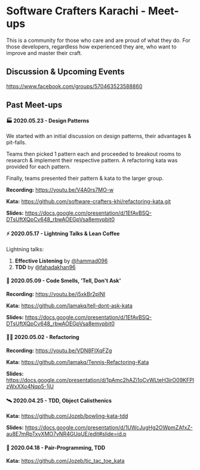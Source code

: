 # Software Crafters Karachi - Meet-ups

This is a community for those who care and are proud of what they do. For those developers, regardless how experienced they are, who want to improve and master their craft.

## Discussion & Upcoming Events
https://www.facebook.com/groups/570463523588860


## Past Meet-ups

#### :factory: 2020.05.23 - Design Patterns

We started with an initial discussion on design patterns, their advantages & pit-falls.

Teams then picked 1 pattern each and proceeded to breakout rooms to research & implement their respective pattern. A refactoring kata was provided for each pattern.

Finally, teams presented their pattern & kata to the larger group.

**Recording:** https://youtu.be/V4A0rs7MO-w

**Kata:** https://github.com/software-crafters-khi/refactoring-kata.git

**Slides:** https://docs.google.com/presentation/d/1EfAvBSQ-DTsUftXQpCv648_rbwAOEGpVsa8emvpbit0

#### :zap: 2020.05.17 - Lightning Talks & Lean Coffee

Lightning talks:
1. **Effective Listening** by [@hammad096](https://github.com/hammad096)
2. **TDD** by [@fahadakhan96](https://github.com/fahadakhan96)

#### :space_invader: 2020.05.09 - Code Smells, 'Tell, Don't Ask'

**Recording:** https://youtu.be/j5xkBr2plNI

**Kata:** https://github.com/lamakq/tell-dont-ask-kata

**Slides:** https://docs.google.com/presentation/d/1EfAvBSQ-DTsUftXQpCv648_rbwAOEGpVsa8emvpbit0

#### :woman_astronaut: 2020.05.02 - Refactoring

**Recording:** https://youtu.be/VDN8FIXqFZg

**Kata:** https://github.com/lamakq/Tennis-Refactoring-Kata

**Slides:** https://docs.google.com/presentation/d/1pAmc2hAZi1oCvWLteH3irO09KFPlzWxXXo4Nqp5-1jU

#### :artificial_satellite: 2020.04.25 - TDD, Object Calisthenics

**Kata:** https://github.com/Jozeb/bowling-kata-tdd

**Slides:** https://docs.google.com/presentation/d/1UWcJugHg2OWpmZAfxZ-au8E7mRpTxvXMO7vNR4GUqUE/edit#slide=id.p

#### :rocket: 2020.04.18 - Pair-Programming, TDD

**Kata:** https://github.com/Jozeb/tic_tac_toe_kata